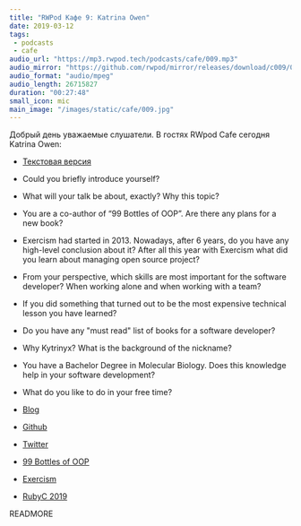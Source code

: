 ```yaml
---
title: "RWPod Кафе 9: Katrina Owen"
date: 2019-03-12
tags:
 - podcasts
 - cafe
audio_url: "https://mp3.rwpod.tech/podcasts/cafe/009.mp3"
audio_mirror: "https://github.com/rwpod/mirror/releases/download/c009/009.mp3"
audio_format: "audio/mpeg"
audio_length: 26715827
duration: "00:27:48"
small_icon: mic
main_image: "/images/static/cafe/009.jpg"
---
```


Добрый день уважаемые слушатели. В гостях RWpod Cafe сегодня Katrina Owen:

 - [Текстовая версия](https://rubyc.eu/posts/97)

 - Could you briefly introduce yourself?
 - What will your talk be about, exactly? Why this topic?
 - You are a co-author of “99 Bottles of OOP”. Are there any plans for a new book?
 - Exercism had started in 2013. Nowadays, after 6 years, do you have any high-level conclusion about it? After all this year with Exercism what did you learn about managing open source project?
 - From your perspective, which skills are most important for the software developer? When working alone and when working with a team?
 - If you did something that turned out to be the most expensive technical lesson you have learned?
 - Do you have any "must read" list of books for a software developer?
 - Why Kytrinyx? What is the background of the nickname?
 - You have a Bachelor Degree in Molecular Biology. Does this knowledge help in your software development?
 - What do you like to do in your free time?

 - [Blog](http://www.kytrinyx.com/)
 - [Github](https://github.com/kytrinyx)
 - [Twitter](https://twitter.com/kytrinyx)
 - [99 Bottles of OOP](https://www.sandimetz.com/99bottles)
 - [Exercism](https://exercism.io/)
 - [RubyC 2019](https://rubyc.eu/)

READMORE
